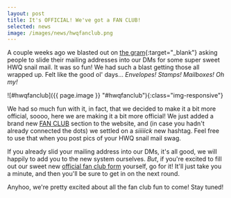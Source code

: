 ```yaml
---
layout: post
title: It's OFFICIAL! We've got a FAN CLUB!
selected: news
image: /images/news/hwqfanclub.png
---
```


A couple weeks ago we blasted out on [the
 gram](http://instagram.com/hotwontquit){:target="_blank"} asking people to slide their mailing addresses into our DMs for some super sweet HWQ snail mail. It was so fun! We had such a blast getting those all wrapped up. Felt like the good ol' days... _Envelopes! Stamps! Mailboxes! Oh my!_

![#hwqfanclub]({{ page.image }} "#hwqfanclub"){:class="img-responsive"}

We had so much fun with it, in fact, that we decided to make it a bit more official, soooo, here we are making it a bit more official! We just added a brand new [FAN CLUB](/fan-club) section to the website, and (in case you hadn't already connected the dots) we settled on a _siiiiick_ new hashtag. Feel free to use that when you post pics of your HWQ snail mail swag.

If you already slid your mailing address into our DMs, it's all good, we will happily to add you to the new system ourselves. _But_, if you're excited to fill out our sweet new [official fan club form](/fan-club) yourself, go for it! It'll just take you a minute, and then you'll be sure to get in on the next round.

Anyhoo, we're pretty excited about all the fan club fun to come! Stay tuned!